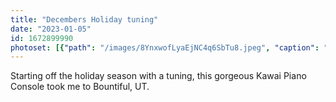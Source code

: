 ```yaml
---
title: "Decembers Holiday tuning"
date: "2023-01-05"
id: 1672899990
photoset: [{"path": "/images/8YnxwofLyaEjNC4q6SbTu8.jpeg", "caption": "", "thumbnail": "True"}]
---
```

Starting off the holiday season with a tuning,  this gorgeous Kawai Piano Console took me to Bountiful, UT.  